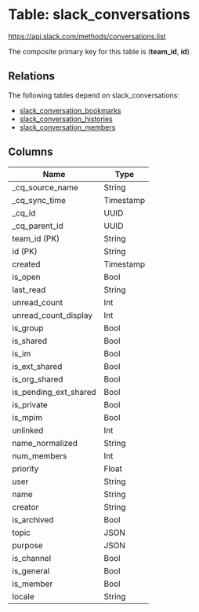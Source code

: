 # Table: slack_conversations

https://api.slack.com/methods/conversations.list

The composite primary key for this table is (**team_id**, **id**).

## Relations

The following tables depend on slack_conversations:
  - [slack_conversation_bookmarks](slack_conversation_bookmarks.md)
  - [slack_conversation_histories](slack_conversation_histories.md)
  - [slack_conversation_members](slack_conversation_members.md)

## Columns

| Name          | Type          |
| ------------- | ------------- |
|_cq_source_name|String|
|_cq_sync_time|Timestamp|
|_cq_id|UUID|
|_cq_parent_id|UUID|
|team_id (PK)|String|
|id (PK)|String|
|created|Timestamp|
|is_open|Bool|
|last_read|String|
|unread_count|Int|
|unread_count_display|Int|
|is_group|Bool|
|is_shared|Bool|
|is_im|Bool|
|is_ext_shared|Bool|
|is_org_shared|Bool|
|is_pending_ext_shared|Bool|
|is_private|Bool|
|is_mpim|Bool|
|unlinked|Int|
|name_normalized|String|
|num_members|Int|
|priority|Float|
|user|String|
|name|String|
|creator|String|
|is_archived|Bool|
|topic|JSON|
|purpose|JSON|
|is_channel|Bool|
|is_general|Bool|
|is_member|Bool|
|locale|String|